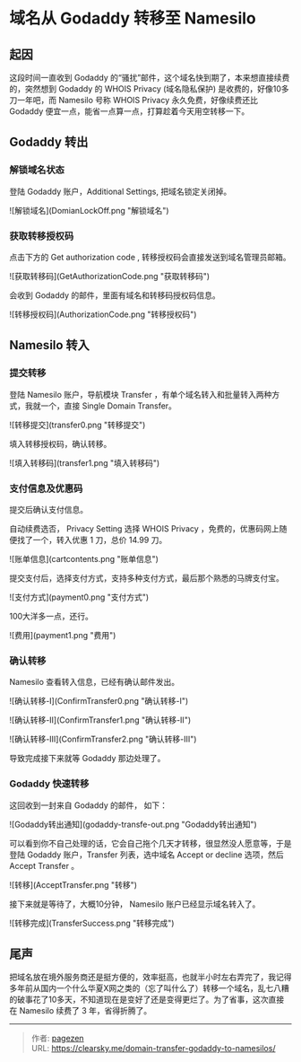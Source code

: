 # 域名从 Godaddy 转移至 Namesilo


## 起因

这段时间一直收到 Godaddy 的“骚扰”邮件，这个域名快到期了，本来想直接续费的，突然想到 Godaddy 的 WHOIS Privacy (域名隐私保护) 是收费的，好像10多刀一年吧，而 Namesilo 号称 WHOIS Privacy 永久免费，好像续费还比 Godaddy 便宜一点，能省一点算一点，打算趁着今天用空转移一下。

## Godaddy 转出

### 解锁域名状态

登陆 Godaddy 账户，Additional Settings, 把域名锁定关闭掉。

![解锁域名](DomianLockOff.png &#34;解锁域名&#34;)

### 获取转移授权码

点击下方的 Get authorization code , 转移授权码会直接发送到域名管理员邮箱。

![获取转移码](GetAuthorizationCode.png &#34;获取转移码&#34;)

会收到 Godaddy 的邮件，里面有域名和转移码授权码信息。

![转移授权码](AuthorizationCode.png &#34;转移授权码&#34;)

## Namesilo 转入

### 提交转移

登陆 Namesilo 账户，导航模块 Transfer ，有单个域名转入和批量转入两种方式，我就一个，直接 Single Domain Transfer。

![转移提交](transfer0.png &#34;转移提交&#34;)

填入转移授权码，确认转移。

![填入转移码](transfer1.png &#34;填入转移码&#34;)

### 支付信息及优惠码

提交后确认支付信息。

自动续费选否， Privacy Setting 选择 WHOIS Privacy ，免费的，优惠码网上随便找了一个，转入优惠 1 刀，总价 14.99 刀。

![账单信息](cartcontents.png &#34;账单信息&#34;)

提交支付后，选择支付方式，支持多种支付方式，最后那个熟悉的马牌支付宝。

![支付方式](payment0.png &#34;支付方式&#34;)

100大洋多一点，还行。

![费用](payment1.png &#34;费用&#34;)

### 确认转移

Namesilo 查看转入信息，已经有确认邮件发出。

![确认转移-I](ConfirmTransfer0.png &#34;确认转移-I&#34;)

![确认转移-II](ConfirmTransfer1.png &#34;确认转移-II&#34;)

![确认转移-III](ConfirmTransfer2.png &#34;确认转移-III&#34;)

导致完成接下来就等 Godaddy 那边处理了。

### Godaddy 快速转移

这回收到一封来自 Godaddy 的邮件， 如下：

![Godaddy转出通知](godaddy-transfe-out.png &#34;Godaddy转出通知&#34;)

可以看到你不自己处理的话，它会自己拖个几天才转移，很显然没人愿意等，于是登陆 Godaddy 账户，Transfer 列表，选中域名 Accept or decline 选项，然后Accept Transfer 。

![转移](AcceptTransfer.png &#34;转移&#34;)

接下来就是等待了，大概10分钟， Namesilo 账户已经显示域名转入了。


![转移完成](TransferSuccess.png &#34;转移完成&#34;)

## 尾声

把域名放在境外服务商还是挺方便的，效率挺高，也就半小时左右弄完了，我记得多年前从国内一个什么华夏X网之类的（忘了叫什么了）转移一个域名，乱七八糟的破事花了10多天，不知道现在是变好了还是变得更烂了。为了省事，这次直接在 Namesilo 续费了 3 年，省得折腾了。

---

> 作者: [pagezen](http://clearsky.me/)  
> URL: https://clearsky.me/domain-transfer-godaddy-to-namesilos/  

